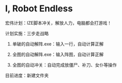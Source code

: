 # I, Robot Endless

宏伟计划：IZE脚本冲关，解放人力，电脑都会打游戏！

计划实施：三步走战略

1. 单破的自动解阵.exe：输入一行，自动计算正解

2. 全图的自动解阵.exe：输入阵图，自动计算正解

3. 全图的自动冲关：自动完成放僵尸、补刀、女仆等操作

目前进度：新建文件夹
